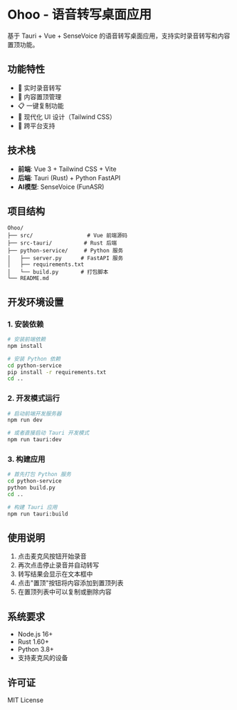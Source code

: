 # Ohoo - 语音转写桌面应用

基于 Tauri + Vue + SenseVoice 的语音转写桌面应用，支持实时录音转写和内容置顶功能。

## 功能特性

- 🎤 实时录音转写
- 📌 内容置顶管理
- 📋 一键复制功能
- 🎨 现代化 UI 设计（Tailwind CSS）
- 🚀 跨平台支持

## 技术栈

- **前端**: Vue 3 + Tailwind CSS + Vite
- **后端**: Tauri (Rust) + Python FastAPI
- **AI模型**: SenseVoice (FunASR)

## 项目结构

```
Ohoo/
├── src/                 # Vue 前端源码
├── src-tauri/          # Rust 后端
├── python-service/     # Python 服务
│   ├── server.py      # FastAPI 服务
│   ├── requirements.txt
│   └── build.py       # 打包脚本
└── README.md
```

## 开发环境设置

### 1. 安装依赖

```bash
# 安装前端依赖
npm install

# 安装 Python 依赖
cd python-service
pip install -r requirements.txt
cd ..
```

### 2. 开发模式运行

```bash
# 启动前端开发服务器
npm run dev

# 或者直接启动 Tauri 开发模式
npm run tauri:dev
```

### 3. 构建应用

```bash
# 首先打包 Python 服务
cd python-service
python build.py
cd ..

# 构建 Tauri 应用
npm run tauri:build
```

## 使用说明

1. 点击麦克风按钮开始录音
2. 再次点击停止录音并自动转写
3. 转写结果会显示在文本框中
4. 点击"置顶"按钮将内容添加到置顶列表
5. 在置顶列表中可以复制或删除内容

## 系统要求

- Node.js 16+
- Rust 1.60+
- Python 3.8+
- 支持麦克风的设备

## 许可证

MIT License